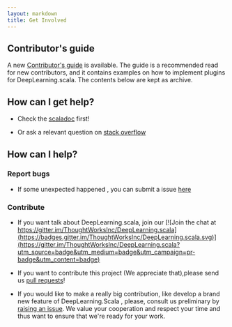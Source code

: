```yaml
---
layout: markdown
title: Get Involved
---
```


## Contributor's guide

A new [Contributor's guide](http://deeplearning.thoughtworks.school/demo/2.0.0-Preview/ContributorGuide.html) is available. The guide is a recommended read for new contributors, and it contains examples on how to implement plugins for DeepLearning.scala. The contents below are kept as archive.

## How can I get help?

- Check the [scaladoc](https://javadoc.io/page/com.thoughtworks.deeplearning/deeplearning_2.11/latest/com/thoughtworks/deeplearning/package.html) first!

- Or ask a relevant question on [stack overflow](http://stackoverflow.com/questions/ask)

## How can I help?

### Report bugs

- If some unexpected happened , you can submit a issue [here](https://github.com/ThoughtWorksInc/DeepLearning.scala/issues)

### Contribute

- If you want talk about DeepLearning.scala, join our [![Join the chat at https://gitter.im/ThoughtWorksInc/DeepLearning.scala](https://badges.gitter.im/ThoughtWorksInc/DeepLearning.scala.svg)](https://gitter.im/ThoughtWorksInc/DeepLearning.scala?utm_source=badge&utm_medium=badge&utm_campaign=pr-badge&utm_content=badge)

- If you want to contribute this project (We appreciate that),please send us [pull requests](https://github.com/ThoughtWorksInc/DeepLearning.scala/pulls)!

- If you would like to make a really big contribution, like develop a brand new feature of DeepLearning.Scala , please, consult us preliminary by [raising an issue](https://github.com/ThoughtWorksInc/DeepLearning.scala/issues). We value your cooperation and respect your time and thus want to ensure that we're ready for your work.
